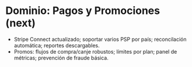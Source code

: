 # Dominio: Pagos y Promociones (next)

- Stripe Connect actualizado; soportar varios PSP por país; reconcilación automática; reportes descargables.
- Promos: flujos de compra/canje robustos; límites por plan; panel de métricas; prevención de fraude básica.
